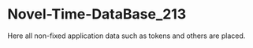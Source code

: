 # Novel-Time-DataBase_213
Here all non-fixed application data such as tokens and others are placed. 
